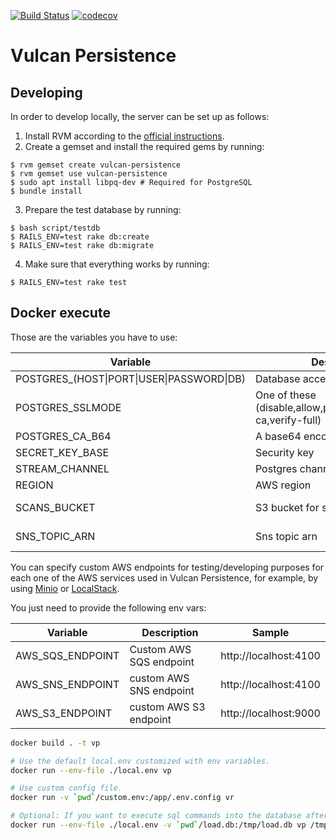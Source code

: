 [![Build Status](https://travis-ci.org/adevinta/vulcan-persistence.svg?branch=master)](https://travis-ci.org/adevinta/vulcan-persistence)
[![codecov](https://codecov.io/gh/adevinta/vulcan-persistence/branch/master/graph/badge.svg)](https://codecov.io/gh/adevinta/vulcan-persistence)

# Vulcan Persistence

## Developing

In order to develop locally, the server can be set up as follows:

1. Install RVM according to the [official instructions](https://rvm.io/).
2. Create a gemset and install the required gems by running:
```
$ rvm gemset create vulcan-persistence
$ rvm gemset use vulcan-persistence
$ sudo apt install libpq-dev # Required for PostgreSQL
$ bundle install
```
3. Prepare the test database by running:
```
$ bash script/testdb
$ RAILS_ENV=test rake db:create
$ RAILS_ENV=test rake db:migrate
```
4. Make sure that everything works by running:
```
$ RAILS_ENV=test rake test
```

## Docker execute

Those are the variables you have to use:

|Variable|Description|Sample|
|---|---|---|
|POSTGRES_(HOST\|PORT\|USER\|PASSWORD\|DB)|Database access|
|POSTGRES_SSLMODE|One of these (disable,allow,prefer,require,verify-ca,verify-full)|prefer|
|POSTGRES_CA_B64|A base64 encoded ca certificate||
|SECRET_KEY_BASE|Security key||
|STREAM_CHANNEL|Postgres channel|events|
|REGION|AWS region|eu-west-1|
|SCANS_BUCKET|S3 bucket for scans|my-vulcan-scan-bucket|
|SNS_TOPIC_ARN|Sns topic arn|arn:aws:sns:eu-west-1:xxx:yyy|

You can specify custom AWS endpoints for testing/developing purposes for each one of the
 AWS services used in Vulcan Persistence, for example, by using [Minio](https://min.io/) or [LocalStack](https://localstack.cloud/).  

You just need to provide the following env vars:

|Variable|Description|Sample|
|---|---|---|
|AWS_SQS_ENDPOINT|Custom AWS SQS endpoint|http://localhost:4100 |
|AWS_SNS_ENDPOINT|custom AWS SNS endpoint|http://localhost:4100 |
|AWS_S3_ENDPOINT|custom AWS S3 endpoint|http://localhost:9000 |

```bash
docker build . -t vp

# Use the default local.env customized with env variables.
docker run --env-file ./local.env vp

# Use custom config file.
docker run -v `pwd`/custom.env:/app/.env.config vr

# Optional: If you want to execute sql commands into the database after the migrations.
docker run --env-file ./local.env -v `pwd`/load.db:/tmp/load.db vp /tmp/load.db
```

